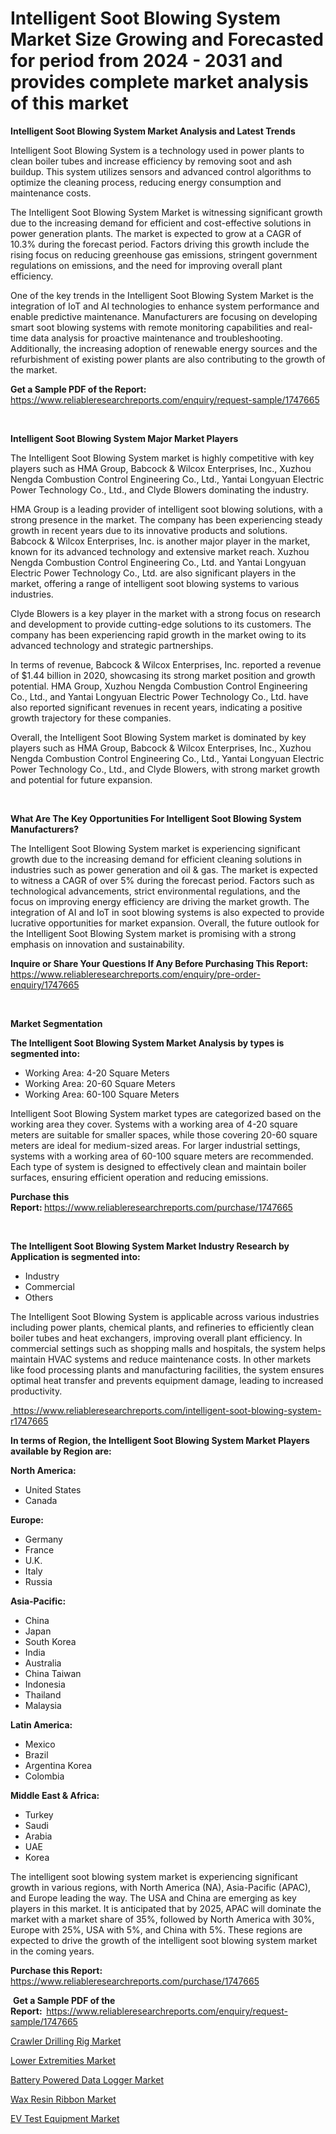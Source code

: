 <p><h1>Intelligent Soot Blowing System Market Size Growing and Forecasted for period from 2024 - 2031 and provides complete market analysis of this market</h1></p><p><strong>Intelligent Soot Blowing System Market Analysis and Latest Trends</strong></p>
<p><p>Intelligent Soot Blowing System is a technology used in power plants to clean boiler tubes and increase efficiency by removing soot and ash buildup. This system utilizes sensors and advanced control algorithms to optimize the cleaning process, reducing energy consumption and maintenance costs.</p><p>The Intelligent Soot Blowing System Market is witnessing significant growth due to the increasing demand for efficient and cost-effective solutions in power generation plants. The market is expected to grow at a CAGR of 10.3% during the forecast period. Factors driving this growth include the rising focus on reducing greenhouse gas emissions, stringent government regulations on emissions, and the need for improving overall plant efficiency.</p><p>One of the key trends in the Intelligent Soot Blowing System Market is the integration of IoT and AI technologies to enhance system performance and enable predictive maintenance. Manufacturers are focusing on developing smart soot blowing systems with remote monitoring capabilities and real-time data analysis for proactive maintenance and troubleshooting. Additionally, the increasing adoption of renewable energy sources and the refurbishment of existing power plants are also contributing to the growth of the market.</p></p>
<p><strong>Get a Sample PDF of the Report:&nbsp;</strong> <a href="https://www.reliableresearchreports.com/enquiry/request-sample/1747665">https://www.reliableresearchreports.com/enquiry/request-sample/1747665</a></p>
<p>&nbsp;</p>
<p><strong>Intelligent Soot Blowing System Major Market Players</strong></p>
<p><p>The Intelligent Soot Blowing System market is highly competitive with key players such as HMA Group, Babcock & Wilcox Enterprises, Inc., Xuzhou Nengda Combustion Control Engineering Co., Ltd., Yantai Longyuan Electric Power Technology Co., Ltd., and Clyde Blowers dominating the industry.</p><p>HMA Group is a leading provider of intelligent soot blowing solutions, with a strong presence in the market. The company has been experiencing steady growth in recent years due to its innovative products and solutions. Babcock & Wilcox Enterprises, Inc. is another major player in the market, known for its advanced technology and extensive market reach. Xuzhou Nengda Combustion Control Engineering Co., Ltd. and Yantai Longyuan Electric Power Technology Co., Ltd. are also significant players in the market, offering a range of intelligent soot blowing systems to various industries.</p><p>Clyde Blowers is a key player in the market with a strong focus on research and development to provide cutting-edge solutions to its customers. The company has been experiencing rapid growth in the market owing to its advanced technology and strategic partnerships.</p><p>In terms of revenue, Babcock & Wilcox Enterprises, Inc. reported a revenue of $1.44 billion in 2020, showcasing its strong market position and growth potential. HMA Group, Xuzhou Nengda Combustion Control Engineering Co., Ltd., and Yantai Longyuan Electric Power Technology Co., Ltd. have also reported significant revenues in recent years, indicating a positive growth trajectory for these companies.</p><p>Overall, the Intelligent Soot Blowing System market is dominated by key players such as HMA Group, Babcock & Wilcox Enterprises, Inc., Xuzhou Nengda Combustion Control Engineering Co., Ltd., Yantai Longyuan Electric Power Technology Co., Ltd., and Clyde Blowers, with strong market growth and potential for future expansion.</p></p>
<p>&nbsp;</p>
<p><strong>What Are The Key Opportunities For Intelligent Soot Blowing System Manufacturers?</strong></p>
<p><p>The Intelligent Soot Blowing System market is experiencing significant growth due to the increasing demand for efficient cleaning solutions in industries such as power generation and oil & gas. The market is expected to witness a CAGR of over 5% during the forecast period. Factors such as technological advancements, strict environmental regulations, and the focus on improving energy efficiency are driving the market growth. The integration of AI and IoT in soot blowing systems is also expected to provide lucrative opportunities for market expansion. Overall, the future outlook for the Intelligent Soot Blowing System market is promising with a strong emphasis on innovation and sustainability.</p></p>
<p><strong>Inquire or Share Your Questions If Any Before Purchasing This Report:</strong> <a href="https://www.reliableresearchreports.com/enquiry/pre-order-enquiry/1747665">https://www.reliableresearchreports.com/enquiry/pre-order-enquiry/1747665</a></p>
<p>&nbsp;</p>
<p><strong>Market Segmentation</strong></p>
<p><strong>The Intelligent Soot Blowing System Market Analysis by types is segmented into:</strong></p>
<p><ul><li>Working Area: 4-20 Square Meters</li><li>Working Area: 20-60 Square Meters</li><li>Working Area: 60-100 Square Meters</li></ul></p>
<p><p>Intelligent Soot Blowing System market types are categorized based on the working area they cover. Systems with a working area of 4-20 square meters are suitable for smaller spaces, while those covering 20-60 square meters are ideal for medium-sized areas. For larger industrial settings, systems with a working area of 60-100 square meters are recommended. Each type of system is designed to effectively clean and maintain boiler surfaces, ensuring efficient operation and reducing emissions.</p></p>
<p><strong>Purchase this Report:&nbsp;</strong><a href="https://www.reliableresearchreports.com/purchase/1747665">https://www.reliableresearchreports.com/purchase/1747665</a></p>
<p>&nbsp;</p>
<p><strong>The Intelligent Soot Blowing System Market Industry Research by Application is segmented into:</strong></p>
<p><ul><li>Industry</li><li>Commercial</li><li>Others</li></ul></p>
<p><p>The Intelligent Soot Blowing System is applicable across various industries including power plants, chemical plants, and refineries to efficiently clean boiler tubes and heat exchangers, improving overall plant efficiency. In commercial settings such as shopping malls and hospitals, the system helps maintain HVAC systems and reduce maintenance costs. In other markets like food processing plants and manufacturing facilities, the system ensures optimal heat transfer and prevents equipment damage, leading to increased productivity.</p></p>
<p><a href="https://www.reliableresearchreports.com/intelligent-soot-blowing-system-r1747665">&nbsp;https://www.reliableresearchreports.com/intelligent-soot-blowing-system-r1747665</a></p>
<p><strong>In terms of Region, the Intelligent Soot Blowing System Market Players available by Region are:</strong></p>
<p>
    <p> <strong> North America: </strong>
        <ul>
            <li>United States</li>
            <li>Canada</li>
        </ul>
        </p> 
    <p> <strong> Europe: </strong>
        <ul>
            <li>Germany</li>
            <li>France</li>
            <li>U.K.</li>
            <li>Italy</li>
            <li>Russia</li>
        </ul>
        </p> 
    <p> <strong> Asia-Pacific: </strong>
        <ul>
            <li>China</li>
            <li>Japan</li>
            <li>South Korea</li>
            <li>India</li>
            <li>Australia</li>
            <li>China Taiwan</li>
            <li>Indonesia</li>
            <li>Thailand</li>
            <li>Malaysia</li>
        </ul>
        </p> 
    <p> <strong> Latin America: </strong>
        <ul>
            <li>Mexico</li>
            <li>Brazil</li>
            <li>Argentina Korea</li>
            <li>Colombia</li>
        </ul>
        </p> 
    <p> <strong> Middle East & Africa: </strong>
        <ul>
            <li>Turkey</li>
            <li>Saudi</li>
            <li>Arabia</li>
            <li>UAE</li>
            <li>Korea</li>
        </ul>
    </p>
    </p>
<p><p>The intelligent soot blowing system market is experiencing significant growth in various regions, with North America (NA), Asia-Pacific (APAC), and Europe leading the way. The USA and China are emerging as key players in this market. It is anticipated that by 2025, APAC will dominate the market with a market share of 35%, followed by North America with 30%, Europe with 25%, USA with 5%, and China with 5%. These regions are expected to drive the growth of the intelligent soot blowing system market in the coming years.</p></p>
<p><strong>Purchase this Report: </strong><a href="https://www.reliableresearchreports.com/purchase/1747665">https://www.reliableresearchreports.com/purchase/1747665</a></p>
<p>&nbsp;<strong>Get a Sample PDF of the Report:&nbsp;&nbsp;</strong><a href="https://www.reliableresearchreports.com/enquiry/request-sample/1747665">https://www.reliableresearchreports.com/enquiry/request-sample/1747665</a></p>
<p><strong></strong></p>
<p><p><a href="https://www.linkedin.com/pulse/crawler-drilling-rig-market-research-report-its-history-forecast-7b4ve?trackingId=%2B%2Ftty2g%2FRwzWZaASr1NdiA%3D%3D">Crawler Drilling Rig Market</a></p><p><a href="https://www.linkedin.com/pulse/lower-extremities-market-share-evolution-growth-trends-2024-8tkoe?trackingId=s7MD2dqmEIFkQp4SeD323A%3D%3D">Lower Extremities Market</a></p><p><a href="https://github.com/changoleonlaverguenzanoexiste/Market-Research-Report-List-2/blob/main/battery-powered-data-logger-market.md">Battery Powered Data Logger Market</a></p><p><a href="https://issuu.com/reportprime-2/docs/wax-resin-ribbon-market-size-2030.pptx">Wax Resin Ribbon Market</a></p><p><a href="https://github.com/tamvrosiya/Market-Research-Report-List-3/blob/main/ev-test-equipment-market.md">EV Test Equipment Market</a></p></p>